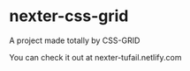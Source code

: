 # nexter-css-grid
A project made totally by CSS-GRID 

You can check it out at nexter-tufail.netlify.com
